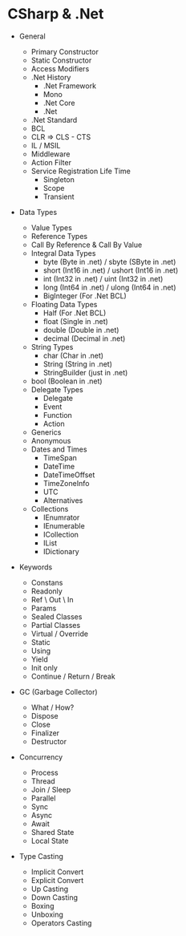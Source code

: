 # CSharp & .Net

* General
  * Primary Constructor
  * Static Constructor
  * Access Modifiers
  * .Net History
    * .Net Framework
    * Mono
    * .Net Core
    * .Net
  * .Net Standard
  * BCL
  * CLR => CLS - CTS
  * IL / MSIL
  * Middleware
  * Action Filter
  * Service Registration Life Time
    * Singleton
    * Scope
    * Transient

* Data Types
  * Value Types
  * Reference Types
  * Call By Reference & Call By Value
  * Integral Data Types
    * byte (Byte in .net) / sbyte (SByte in .net)
    * short (Int16 in .net) / ushort (Int16 in .net)
    * int (Int32 in .net) / uint (Int32 in .net)
    * long (Int64 in .net) / ulong (Int64 in .net)
    * BigInteger (For .Net BCL)
  * Floating Data Types
    * Half (For .Net BCL)
    * float (Single in .net)
    * double (Double in .net)
    * decimal (Decimal in .net)
  * String Types
    * char (Char in .net)
    * String (String in .net)
    * StringBuilder (just in .net)
  * bool (Boolean in .net)
  * Delegate Types
    * Delegate
    * Event
    * Function
    * Action
  * Generics
  * Anonymous
  * Dates and Times
    * TimeSpan
    * DateTime
    * DateTimeOffset
    * TimeZoneInfo
    * UTC
    * Alternatives
  * Collections
    * IEnumrator
    * IEnumerable
    * ICollection
    * IList
    * IDictionary

* Keywords
  * Constans
  * Readonly
  * Ref \ Out \ In
  * Params
  * Sealed Classes
  * Partial Classes
  * Virtual / Override
  * Static
  * Using
  * Yield
  * Init only
  * Continue / Return / Break

* GC (Garbage Collector)
  * What / How?
  * Dispose
  * Close
  * Finalizer
  * Destructor

* Concurrency
  * Process
  * Thread
  * Join / Sleep
  * Parallel
  * Sync
  * Async
  * Await
  * Shared State
  * Local State

* Type Casting
  * Implicit Convert
  * Explicit Convert
  * Up Casting
  * Down Casting
  * Boxing
  * Unboxing
  * Operators Casting
